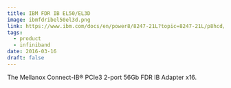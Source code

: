 ```yaml
---
title: IBM FDR IB EL50/EL3D
image: ibmfdribel50el3d.png
link: https://www.ibm.com/docs/en/power8/8247-21L?topic=8247-21L/p8hcd/fcel3d.htm
tags:
  - product
  - infiniband
date: 2016-03-16
draft: false
---
```


The Mellanox Connect-IB® PCIe3 2-port 56Gb FDR IB Adapter x16.
